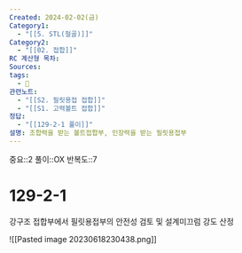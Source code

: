 ```yaml
---
Created: 2024-02-02(금)
Category1:
  - "[[5. STL(철골)]]"
Category2:
  - "[[02. 접합]]"
RC 계산형 목차: 
Sources: 
tags:
  - 🧮
관련노트:
  - "[[S2. 필릿용접 접합]]"
  - "[[S1. 고력볼트 접합]]"
정답:
  - "[[129-2-1 풀이]]"
설명: 조합력을 받는 볼트접합부, 인장력을 받는 필릿용접부
---
```

중요::2
풀이::OX
반복도::7

#  129-2-1

강구조 접합부에서 필릿용접부의 안전성 검토 및 설계미끄럼 강도 산정

![[Pasted image 20230618230438.png]]